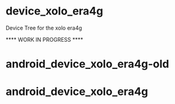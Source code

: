 # device_xolo_era4g

Device Tree for the xolo era4g


**** WORK IN PROGRESS ****
# android_device_xolo_era4g-old
# android_device_xolo_era4g
